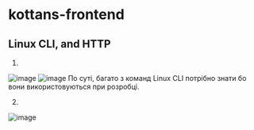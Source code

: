 # kottans-frontend

## Linux CLI, and HTTP
1.
![image](https://user-images.githubusercontent.com/4815725/180658591-d5c4dd39-996b-4032-a218-1027203db6bd.png)
![image](https://user-images.githubusercontent.com/4815725/180706975-ee9482f2-c4d1-477f-a7c5-d5106774a837.png)
По суті, багато з команд Linux CLI потрібно знати бо вони використовуються при розробці.

2.
![image](https://user-images.githubusercontent.com/4815725/180709646-a15408c1-93af-4a3a-aa5c-52abc1006fd4.png)




